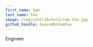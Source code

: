 ```yaml
---
first_name: Sam
last_name: Foo
image: /img/contributors/sam-foo.jpg
github_handle: GuessWhoSamFoo
---
```

Engineer
